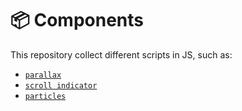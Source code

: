 # 📦 Components

This repository collect different scripts in JS, such as:

- [`parallax`](./parallax/ "parallax")
- [`scroll indicator`](./scroll-indicator/ "scroll indicator")
- [`particles`](./particles/ "particles")
